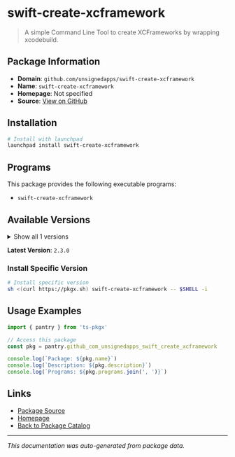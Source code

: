 # swift-create-xcframework

> A simple Command Line Tool to create XCFrameworks by wrapping xcodebuild.

## Package Information

- **Domain**: `github.com/unsignedapps/swift-create-xcframework`
- **Name**: `swift-create-xcframework`
- **Homepage**: Not specified
- **Source**: [View on GitHub](https://github.com/pkgxdev/pantry/tree/main/projects/github.com/unsignedapps/swift-create-xcframework/package.yml)

## Installation

```bash
# Install with launchpad
launchpad install swift-create-xcframework
```

## Programs

This package provides the following executable programs:

- `swift-create-xcframework`

## Available Versions

<details>
<summary>Show all 1 versions</summary>

- `2.3.0`

</details>

**Latest Version**: `2.3.0`

### Install Specific Version

```bash
# Install specific version
sh <(curl https://pkgx.sh) swift-create-xcframework -- $SHELL -i
```

## Usage Examples

```typescript
import { pantry } from 'ts-pkgx'

// Access this package
const pkg = pantry.github_com_unsignedapps_swift_create_xcframework

console.log(`Package: ${pkg.name}`)
console.log(`Description: ${pkg.description}`)
console.log(`Programs: ${pkg.programs.join(', ')}`)
```

## Links

- [Package Source](https://github.com/pkgxdev/pantry/tree/main/projects/github.com/unsignedapps/swift-create-xcframework/package.yml)
- [Homepage](#)
- [Back to Package Catalog](../package-catalog.md)

---

*This documentation was auto-generated from package data.*
